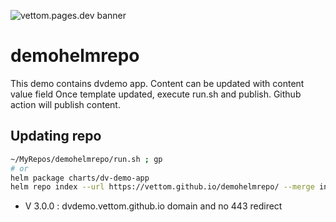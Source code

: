 ![vettom.pages.dev banner](https://vettom-images.s3.eu-west-1.amazonaws.com/logo/vettom-banner.jpg)
# demohelmrepo
This demo contains dvdemo app. Content can be updated with content value field
Once template updated, execute run.sh and publish. Github action will publish content.

## Updating repo
```bash
~/MyRepos/demohelmrepo/run.sh ; gp 
# or
helm package charts/dv-demo-app
helm repo index --url https://vettom.github.io/demohelmrepo/ --merge index.yaml .

```

- V 3.0.0  : dvdemo.vettom.github.io domain and no 443 redirect
